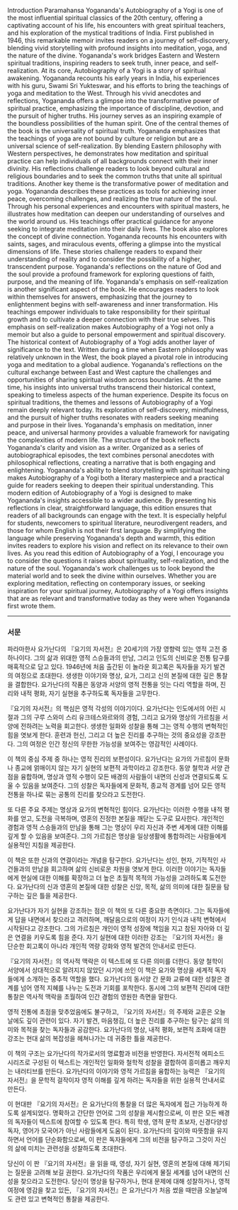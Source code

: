 Introduction
Paramahansa Yogananda's Autobiography of a Yogi is one of the most influential spiritual classics of the 20th century, offering a captivating account of his life, his encounters with great spiritual teachers, and his exploration of the mystical traditions of India. First published in 1946, this remarkable memoir invites readers on a journey of self-discovery, blending vivid storytelling with profound insights into meditation, yoga, and the nature of the divine. Yogananda's work bridges Eastern and Western spiritual traditions, inspiring readers to seek truth, inner peace, and self-realization.
At its core, Autobiography of a Yogi is a story of spiritual awakening. Yogananda recounts his early years in India, his experiences with his guru, Swami Sri Yukteswar, and his efforts to bring the teachings of yoga and meditation to the West. Through his vivid anecdotes and reflections, Yogananda offers a glimpse into the transformative power of spiritual practice, emphasizing the importance of discipline, devotion, and the pursuit of higher truths. His journey serves as an inspiring example of the boundless possibilities of the human spirit.
One of the central themes of the book is the universality of spiritual truth. Yogananda emphasizes that the teachings of yoga are not bound by culture or religion but are a universal science of self-realization. By blending Eastern philosophy with Western perspectives, he demonstrates how meditation and spiritual practice can help individuals of all backgrounds connect with their inner divinity. His reflections challenge readers to look beyond cultural and religious boundaries and to seek the common truths that unite all spiritual traditions.
Another key theme is the transformative power of meditation and yoga. Yogananda describes these practices as tools for achieving inner peace, overcoming challenges, and realizing the true nature of the soul. Through his personal experiences and encounters with spiritual masters, he illustrates how meditation can deepen our understanding of ourselves and the world around us. His teachings offer practical guidance for anyone seeking to integrate meditation into their daily lives.
The book also explores the concept of divine connection. Yogananda recounts his encounters with saints, sages, and miraculous events, offering a glimpse into the mystical dimensions of life. These stories challenge readers to expand their understanding of reality and to consider the possibility of a higher, transcendent purpose.
Yogananda's reflections on the nature of God and the soul provide a profound framework for exploring questions of faith, purpose, and the meaning of life.
Yogananda's emphasis on self-realization is another significant aspect of the book. He encourages readers to look within themselves for answers, emphasizing that the journey to enlightenment begins with self-awareness and inner transformation. His teachings empower individuals to take responsibility for their spiritual growth and to cultivate a deeper connection with their true selves. This emphasis on self-realization makes Autobiography of a Yogi not only a memoir but also a guide to personal empowerment and spiritual discovery.
The historical context of Autobiography of a Yogi adds another layer of significance to the text. Written during a time when Eastern philosophy was relatively unknown in the West, the book played a pivotal role in introducing yoga and meditation to a global audience. Yogananda's reflections on the cultural exchange between East and West capture the challenges and opportunities of sharing spiritual wisdom across boundaries. At the same time, his insights into universal truths transcend their historical context, speaking to timeless aspects of the human experience.
Despite its focus on spiritual traditions, the themes and lessons of Autobiography of a Yogi remain deeply relevant today. Its exploration of self-discovery, mindfulness, and the pursuit of higher truths resonates with readers seeking meaning and purpose in their lives. Yogananda's emphasis on meditation, inner peace, and universal harmony provides a valuable framework for navigating the complexities of modern life.
The structure of the book reflects Yogananda's clarity and vision as a writer. Organized as a series of autobiographical episodes, the text combines personal anecdotes with philosophical reflections, creating a narrative that is both engaging and enlightening. Yogananda's ability to blend storytelling with spiritual teaching makes
Autobiography of a Yogi both a literary masterpiece and a practical guide for readers seeking to deepen their spiritual understanding.
This modern edition of Autobiography of a Yogi is designed to make Yogananda's insights accessible to a wider audience. By presenting his reflections in clear, straightforward language, this edition ensures that readers of all backgrounds can engage with the text. It is especially helpful for students, newcomers to spiritual literature, neurodivergent readers, and those for whom English is not their first language. By simplifying the language while preserving Yogananda's depth and warmth, this edition invites readers to explore his vision and reflect on its relevance to their own lives.
As you read this edition of Autobiography of a Yogi, I encourage you to consider the questions it raises about spirituality, self-realization, and the nature of the soul. Yogananda's work challenges us to look beyond the material world and to seek the divine within ourselves. Whether you are exploring meditation, reflecting on contemporary issues, or seeking inspiration for your spiritual journey, Autobiography of a Yogi offers insights that are as relevant and transformative today as they were when Yogananda first wrote them.


---

### 서문

파라마한사 요가난다의 『요기의 자서전』은 20세기의 가장 영향력 있는 영적 고전 중 하나이다. 그의 삶과 위대한 영적 스승들과의 만남, 그리고 인도의 신비로운 전통 탐구를 매혹적으로 담고 있다. 1946년에 처음 출간된 이 놀라운 회고록은 독자들을 자기 발견의 여정으로 초대한다. 생생한 이야기와 명상, 요가, 그리고 신의 본질에 대한 깊은 통찰을 결합한다. 요가난다의 작품은 동양과 서양의 영적 전통을 잇는 다리 역할을 하며, 진리와 내적 평화, 자기 실현을 추구하도록 독자들을 고무한다.

『요기의 자서전』의 핵심은 영적 각성의 이야기이다. 요가난다는 인도에서의 어린 시절과 그의 구루 스와미 스리 유크테스와르와의 경험, 그리고 요가와 명상의 가르침을 서양에 전하려는 노력을 회고한다. 생생한 일화와 성찰을 통해 그는 영적 수행의 변혁적인 힘을 엿보게 한다. 훈련과 헌신, 그리고 더 높은 진리를 추구하는 것의 중요성을 강조한다. 그의 여정은 인간 정신의 무한한 가능성을 보여주는 영감적인 사례이다.

이 책의 중심 주제 중 하나는 영적 진리의 보편성이다. 요가난다는 요가의 가르침이 문화나 종교에 얽매이지 않는 자기 실현의 보편적 과학이라고 강조한다. 동양 철학과 서양 관점을 융합하며, 명상과 영적 수행이 모든 배경의 사람들이 내면의 신성과 연결되도록 도울 수 있음을 보여준다. 그의 성찰은 독자들에게 문화적, 종교적 경계를 넘어 모든 영적 전통을 하나로 묶는 공통의 진리를 찾으라고 도전한다.

또 다른 주요 주제는 명상과 요가의 변혁적인 힘이다. 요가난다는 이러한 수행을 내적 평화를 얻고, 도전을 극복하며, 영혼의 진정한 본질을 깨닫는 도구로 묘사한다. 개인적인 경험과 영적 스승들과의 만남을 통해 그는 명상이 우리 자신과 주변 세계에 대한 이해를 깊게 할 수 있음을 보여준다. 그의 가르침은 명상을 일상생활에 통합하려는 사람들에게 실용적인 지침을 제공한다.

이 책은 또한 신과의 연결이라는 개념을 탐구한다. 요가난다는 성인, 현자, 기적적인 사건들과의 만남을 회고하며 삶의 신비로운 차원을 엿보게 한다. 이러한 이야기는 독자들에게 현실에 대한 이해를 확장하고 더 높은 초월적 목적의 가능성을 고려하도록 도전한다. 요가난다의 신과 영혼의 본질에 대한 성찰은 신앙, 목적, 삶의 의미에 대한 질문을 탐구하는 깊은 틀을 제공한다.

요가난다가 자기 실현을 강조하는 점은 이 책의 또 다른 중요한 측면이다. 그는 독자들에게 답을 내면에서 찾으라고 격려하며, 깨달음으로의 여정이 자기 인식과 내적 변혁에서 시작된다고 강조한다. 그의 가르침은 개인이 영적 성장에 책임을 지고 참된 자아와 더 깊은 연결을 키우도록 힘을 준다. 자기 실현에 대한 이러한 강조는 『요기의 자서전』을 단순한 회고록이 아니라 개인적 역량 강화와 영적 발견의 안내서로 만든다.

『요기의 자서전』의 역사적 맥락은 이 텍스트에 또 다른 의미를 더한다. 동양 철학이 서양에서 상대적으로 알려지지 않았던 시기에 쓰인 이 책은 요가와 명상을 세계적 독자들에게 소개하는 중추적 역할을 했다. 요가난다의 동서양 간 문화 교류에 대한 성찰은 경계를 넘어 영적 지혜를 나누는 도전과 기회를 포착한다. 동시에 그의 보편적 진리에 대한 통찰은 역사적 맥락을 초월하여 인간 경험의 영원한 측면을 말한다.

영적 전통에 초점을 맞추었음에도 불구하고, 『요기의 자서전』의 주제와 교훈은 오늘날에도 깊이 관련이 있다. 자기 발견, 마음챙김, 더 높은 진리를 추구하는 탐구는 삶의 의미와 목적을 찾는 독자들과 공감한다. 요가난다의 명상, 내적 평화, 보편적 조화에 대한 강조는 현대 삶의 복잡성을 헤쳐나가는 데 귀중한 틀을 제공한다.

이 책의 구조는 요가난다의 작가로서의 명료함과 비전을 반영한다. 자서전적 에피소드 시리즈로 구성된 이 텍스트는 개인적인 일화와 철학적 성찰을 결합하여 흥미롭고 깨우치는 내러티브를 만든다. 요가난다의 이야기와 영적 가르침을 융합하는 능력은 『요기의 자서전』을 문학적 걸작이자 영적 이해를 깊게 하려는 독자들을 위한 실용적 안내서로 만든다.

이 현대판 『요기의 자서전』은 요가난다의 통찰을 더 많은 독자에게 접근 가능하게 하도록 설계되었다. 명확하고 간단한 언어로 그의 성찰을 제시함으로써, 이 판은 모든 배경의 독자들이 텍스트에 참여할 수 있도록 한다. 특히 학생, 영적 문학 초보자, 신경다양성 독자, 영어가 모국어가 아닌 사람들에게 도움이 된다. 요가난다의 깊이와 따뜻함을 유지하면서 언어를 단순화함으로써, 이 판은 독자들에게 그의 비전을 탐구하고 그것이 자신의 삶에 미치는 관련성을 성찰하도록 초대한다.

당신이 이 판 『요기의 자서전』을 읽을 때, 영성, 자기 실현, 영혼의 본질에 대해 제기되는 질문을 고려해 보길 권한다. 요가난다의 작품은 우리에게 물질 세계를 넘어 내면의 신성을 찾으라고 도전한다. 당신이 명상을 탐구하거나, 현대 문제에 대해 성찰하거나, 영적 여정에 영감을 찾고 있든, 『요기의 자서전』은 요가난다가 처음 썼을 때만큼 오늘날에도 관련 있고 변혁적인 통찰을 제공한다.